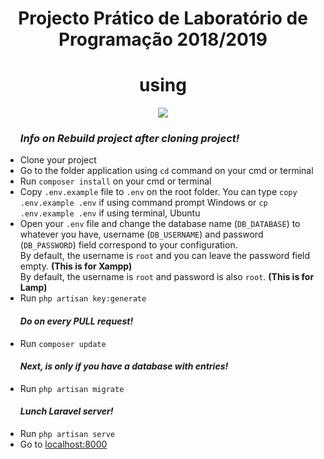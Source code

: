 <h1 align="center">Projecto Prático de Laboratório de Programação 2018/2019</h1>
<h1 align="center">using</h1>
<p align="center"><img src="https://laravel.com/assets/img/components/logo-laravel.svg"></p>


<ul>
	<h3><i>Info on Rebuild project after cloning project!</i></h3>
	<li>Clone your project</li>
	<li>Go to the folder application using <code>cd</code> command on your cmd or terminal</li>
	<li>Run <code>composer install</code> on your cmd or terminal</li>
	<li>Copy <code>.env.example</code> file to <code>.env</code> on the root folder. You can type <code>copy .env.example .env</code> if using command prompt Windows or <code>cp .env.example .env</code> if using terminal, Ubuntu</li>
	<li>Open your <code>.env</code> file and change the database name (<code>DB_DATABASE</code>) to whatever you have, username (<code>DB_USERNAME</code>) and password (<code>DB_PASSWORD</code>) field correspond to your configuration. <br/>
	By default, the username is <code>root</code> and you can leave the password field empty. <strong>(This is for Xampp)</strong> <br>
	By default, the username is <code>root</code> and password is also <code>root</code>. <strong>(This is for Lamp)</strong></li>
	<li>Run <code>php artisan key:generate</code></li>
	<h4><i>Do on every PULL request!</i></h4>
	<li>Run <code>composer update</code></li>
	<h4><i>Next, is only if you have a database with entries!</i></h4>
	<li>Run <code>php artisan migrate</code></li>
	<h4><i>Lunch Laravel server!</i></h4>
	<li>Run <code>php artisan serve</code></li>
	<li>Go to <a href="http://localhost:8000" rel="noreferrer">localhost:8000</a></li>
</ul>

